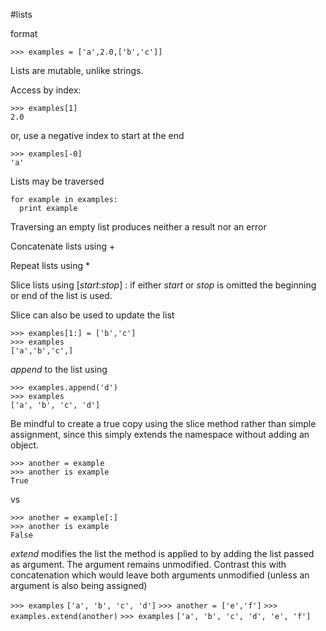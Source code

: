 #lists

format

    >>> examples = ['a',2.0,['b','c']]

Lists are mutable, unlike strings.

Access by index:

    >>> examples[1]
    2.0

or, use a negative index to start at the end

    >>> examples[-0]
    'a'

Lists may be traversed

    for example in examples:
      print example

Traversing an empty list produces neither a result nor an error

Concatenate lists using +

Repeat lists using *

Slice lists using [_start_:_stop_] : if either _start_ or _stop_ is omitted the beginning or end of the list is used.

Slice can also be used to update the list

    >>> examples[1:] = ['b','c']
    >>> examples
    ['a','b','c',]

_append_ to the list using

    >>> examples.append('d')
    >>> examples
    ['a', 'b', 'c', 'd']

Be mindful to create a true copy using the slice method rather than simple assignment, since this simply extends the namespace without adding an object.

    >>> another = example
    >>> another is example
    True

vs

    >>> another = example[:]
    >>> another is example
    False

_extend_ modifies the list the method is applied to by adding the list passed as argument. The argument remains unmodified. Contrast this with concatenation which would leave both arguments unmodified (unless an argument is also being assigned)

`>>> examples`
`['a', 'b', 'c', 'd']`
`>>> another = ['e','f']`
`>>> examples.extend(another)`
`>>> examples`
`['a', 'b', 'c', 'd', 'e', 'f']`